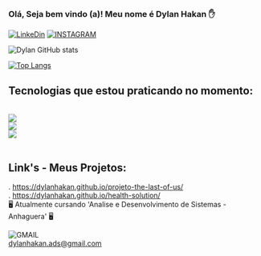 ### Olá, Seja bem vindo (a)! Meu nome é Dylan Hakan ✋


[![LinkeDin](https://img.shields.io/badge/LinkedIn-0077B5?style=for-the-badge&logo=linkedin&logoColor=white)](https://www.linkedin.com/in/dylan-hakan-calvi-corr%C3%AAa-b48902253/)
[![INSTAGRAM](https://img.shields.io/badge/Instagram-E4405F?style=for-the-badge&logo=instagram&logoColor=white)](https://www.instagram.com/dylaan.hakan/)

![Dylan GitHub stats](https://github-readme-stats.vercel.app/api?username=DylanHakan&show_icons=true&theme=radical)<br/>

[![Top Langs](https://github-readme-stats.vercel.app/api/top-langs/?username=DylanHakan)](https://github.com/DylanHakan/github-readme-stats)<br/>

## Tecnologias que estou praticando no momento:

<div style="display: inline_block"><br/>
<img align= "center" al="html5" src="https://img.shields.io/badge/HTML5-E34F26?style=for-the-badge&logo=html5&logoColor=white">
</div>
<div style="display: inline_block">
<img align= "center" al="CSS3" src="https://img.shields.io/badge/CSS3-1572B6?style=for-the-badge&logo=css3&logoColor=white">
</div>
<div style="display: inline_block">
<img align= "center" al="JAVASCRIPT" src="https://img.shields.io/badge/JavaScript-323330?style=for-the-badge&logo=javascript&logoColor=F7DF1E">
</div><br/>

## Link's - Meus Projetos:
. https://dylanhakan.github.io/projeto-the-last-of-us/ <br/>
.  https://dylanhakan.github.io/health-solution/ <br/>
🖥️ Atualmente cursando 'Analise e Desenvolvimento de Sistemas - Anhaguera' 🖥️ <br/>



![GMAIL](https://img.shields.io/badge/Gmail-D14836?style=for-the-badge&logo=gmail&logoColor=white)<br/>
dylanhakan.ads@gmail.com

